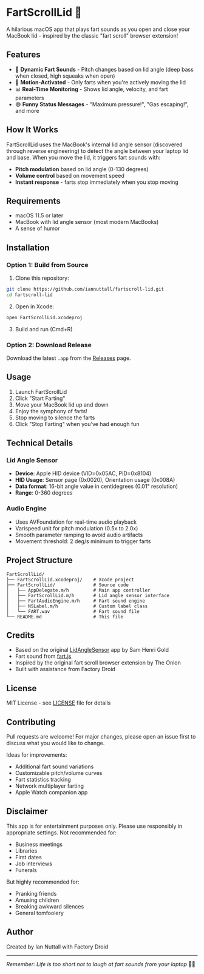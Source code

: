 # FartScrollLid 💨

A hilarious macOS app that plays fart sounds as you open and close your MacBook lid - inspired by the classic "fart scroll" browser extension!

## Features

- 🎵 **Dynamic Fart Sounds** - Pitch changes based on lid angle (deep bass when closed, high squeaks when open)
- 🎯 **Motion-Activated** - Only farts when you're actively moving the lid
- 📊 **Real-Time Monitoring** - Shows lid angle, velocity, and fart parameters
- 😄 **Funny Status Messages** - "Maximum pressure!", "Gas escaping!", and more

## How It Works

FartScrollLid uses the MacBook's internal lid angle sensor (discovered through reverse engineering) to detect the angle between your laptop lid and base. When you move the lid, it triggers fart sounds with:

- **Pitch modulation** based on lid angle (0-130 degrees)
- **Volume control** based on movement speed
- **Instant response** - farts stop immediately when you stop moving

## Requirements

- macOS 11.5 or later
- MacBook with lid angle sensor (most modern MacBooks)
- A sense of humor

## Installation

### Option 1: Build from Source

1. Clone this repository:
```bash
git clone https://github.com/iannuttall/fartscroll-lid.git
cd fartscroll-lid
```

2. Open in Xcode:
```bash
open FartScrollLid.xcodeproj
```

3. Build and run (Cmd+R)

### Option 2: Download Release

Download the latest `.app` from the [Releases](https://github.com/iannuttall/fartscroll-lid/releases) page.

## Usage

1. Launch FartScrollLid
2. Click "Start Farting"
3. Move your MacBook lid up and down
4. Enjoy the symphony of farts!
5. Stop moving to silence the farts
6. Click "Stop Farting" when you've had enough fun

## Technical Details

### Lid Angle Sensor
- **Device**: Apple HID device (VID=0x05AC, PID=0x8104)
- **HID Usage**: Sensor page (0x0020), Orientation usage (0x008A)
- **Data format**: 16-bit angle value in centidegrees (0.01° resolution)
- **Range**: 0-360 degrees

### Audio Engine
- Uses AVFoundation for real-time audio playback
- Varispeed unit for pitch modulation (0.5x to 2.0x)
- Smooth parameter ramping to avoid audio artifacts
- Movement threshold: 2 deg/s minimum to trigger farts

## Project Structure

```
FartScrollLid/
├── FartScrollLid.xcodeproj/    # Xcode project
├── FartScrollLid/              # Source code
│   ├── AppDelegate.m/h         # Main app controller
│   ├── FartScrollLid.m/h       # Lid angle sensor interface
│   ├── FartAudioEngine.m/h     # Fart sound engine
│   ├── NSLabel.m/h             # Custom label class
│   └── FART.wav                # Fart sound file
└── README.md                   # This file
```

## Credits

- Based on the original [LidAngleSensor](https://github.com/samhenrigold/LidAngleSensor) app by Sam Henri Gold
- Fart sound from [fart.js](https://github.com/74656c/fart.js)
- Inspired by the original fart scroll browser extension by The Onion
- Built with assistance from Factory Droid

## License

MIT License - see [LICENSE](LICENSE) file for details

## Contributing

Pull requests are welcome! For major changes, please open an issue first to discuss what you would like to change.

Ideas for improvements:
- Additional fart sound variations
- Customizable pitch/volume curves
- Fart statistics tracking
- Network multiplayer farting
- Apple Watch companion app

## Disclaimer

This app is for entertainment purposes only. Please use responsibly in appropriate settings. Not recommended for:
- Business meetings
- Libraries
- First dates
- Job interviews
- Funerals

But highly recommended for:
- Pranking friends
- Amusing children
- Breaking awkward silences
- General tomfoolery

## Author

Created by Ian Nuttall with Factory Droid

---

*Remember: Life is too short not to laugh at fart sounds from your laptop* 💨😄
